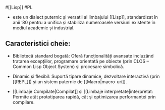 #[[Lisp]] #PL 
- este un dialect puternic și versatil al limbajului [[Lisp]], standardizat în anii ’80 pentru a unifica și stabiliza numeroasele versiuni existente în mediul academic și industrial.
## **Caracteristici cheie:**

- Bibliotecă standard bogată: Oferă funcționalități avansate incluzând tratarea excepțiilor, programare orientată pe obiecte (prin CLOS – Common Lisp Object System) și procesare simbolică.

- Dinamic și flexibil: Suportă tipare dinamice, dezvoltare interactivă (prin [[REPL]]) și un sistem puternic de [[Macro|macro-uri]].

- [[Limbaje Compilate|Compilat]] și [[Limbaje interpretate|interpretat: Permite atât prototiparea rapidă, cât și optimizarea performanței prin compilare.